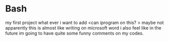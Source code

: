 # Bash
my first project
what ever i want to add
<can iprogram on this? >
maybe not apparently this is almost like writing on microsoft word
i also feel like in the future im going to have quite some funny comments on my codes.